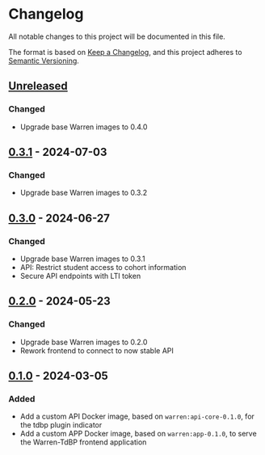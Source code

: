 # Changelog

All notable changes to this project will be documented in this file.

The format is based on [Keep a Changelog](https://keepachangelog.com/en/1.0.0/),
and this project adheres to
[Semantic Versioning](https://semver.org/spec/v2.0.0.html).

## [Unreleased]

### Changed

- Upgrade base Warren images to 0.4.0

## [0.3.1] - 2024-07-03

### Changed

- Upgrade base Warren images to 0.3.2

## [0.3.0] - 2024-06-27

### Changed

- Upgrade base Warren images to 0.3.1
- API: Restrict student access to cohort information
- Secure API endpoints with LTI token

## [0.2.0] - 2024-05-23

### Changed

- Upgrade base Warren images to 0.2.0
- Rework frontend to connect to now stable API

## [0.1.0] - 2024-03-05

### Added

- Add a custom API Docker image, based on `warren:api-core-0.1.0`, for the tdbp plugin indicator
- Add a custom APP Docker image, based on `warren:app-0.1.0`, to serve the Warren-TdBP frontend application

[unreleased]: https://github.com/apui-avignon-university/warren-tdbp/compare/v0.3.1...main
[0.3.1]: https://github.com/apui-avignon-university/warren-tdbp/compare/v0.3.0...v0.3.1
[0.3.0]: https://github.com/apui-avignon-university/warren-tdbp/compare/v0.2.0...v0.3.0
[0.2.0]: https://github.com/apui-avignon-university/warren-tdbp/compare/v0.1.0...v0.2.0
[0.1.0]: https://github.com/apui-avignon-university/warren-tdbp/compare/dd18c21...v0.1.0
